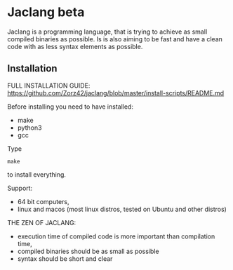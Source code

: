 # Jaclang beta

Jaclang is a programming language, that is trying to achieve as small compiled binaries as possible. Is is also aiming to be fast and have a clean code with as less syntax elements as possible.

## Installation
FULL INSTALLATION GUIDE: https://github.com/Zorz42/jaclang/blob/master/install-scripts/README.md

Before installing you need to have installed:
* make
* python3
* gcc

Type

    make

to install everything.

Support:
* 64 bit computers,
* linux and macos (most linux distros, tested on Ubuntu and other distros) 

THE ZEN OF JACLANG:

* execution time of compiled code is more important than compilation time,
* compiled binaries should be as small as possible
* syntax should be short and clear
